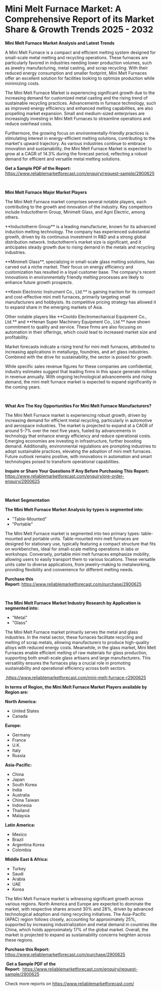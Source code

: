 <p><h1>Mini Melt Furnace Market: A Comprehensive Report of its Market Share & Growth Trends 2025 - 2032</h1></p><p><strong>Mini Melt Furnace Market Analysis and Latest Trends</strong></p>
<p><p>A Mini Melt Furnace is a compact and efficient melting system designed for small-scale metal melting and recycling operations. These furnaces are particularly favored in industries needing lower production volumes, such as jewelry manufacturing, metal casting, and scrap recycling. With their reduced energy consumption and smaller footprint, Mini Melt Furnaces offer an excellent solution for facilities looking to optimize production while minimizing costs.</p><p>The Mini Melt Furnace Market is experiencing significant growth due to the increasing demand for customized metal casting and the rising trend of sustainable recycling practices. Advancements in furnace technology, such as improved energy efficiency and enhanced melting capabilities, are also propelling market expansion. Small and medium-sized enterprises are increasingly investing in Mini Melt Furnaces to streamline operations and reduce overhead costs.</p><p>Furthermore, the growing focus on environmentally-friendly practices is stimulating interest in energy-efficient melting solutions, contributing to the market's upward trajectory. As various industries continue to embrace innovation and sustainability, the Mini Melt Furnace Market is expected to grow at a CAGR of 14.3% during the forecast period, reflecting a robust demand for efficient and versatile metal melting solutions.</p></p>
<p><strong>Get a Sample PDF of the Report:&nbsp;</strong> <a href="https://www.reliablemarketforecast.com/enquiry/request-sample/2900625?utm_campaign=3386&utm_medium=2&utm_source=Github&utm_content=ia&utm_term=16032025&utm_id=mini-melt-furnace">https://www.reliablemarketforecast.com/enquiry/request-sample/2900625</a></p>
<p>&nbsp;</p>
<p><strong>Mini Melt Furnace Major Market Players</strong></p>
<p><p>The Mini Melt Furnace market comprises several notable players, each contributing to the growth and innovation of the industry. Key competitors include Inductotherm Group, Minimelt Glass, and Agni Electric, among others.</p><p>**Inductotherm Group** is a leading manufacturer, known for its advanced induction melting technology. The company has experienced substantial growth, driven by its continuous investment in R&D and a strong global distribution network. Inductotherm’s market size is significant, and it anticipates steady growth due to rising demand in the metals and recycling industries.</p><p>**Minimelt Glass**, specializing in small-scale glass melting solutions, has carved out a niche market. Their focus on energy efficiency and customization has resulted in a loyal customer base. The company's recent innovations in environmentally friendly melting processes are likely to enhance future growth prospects.</p><p>**Kexin Electronic Instrument Co., Ltd.** is gaining traction for its compact and cost-effective mini melt furnaces, primarily targeting small manufacturers and hobbyists. Its competitive pricing strategy has allowed it to expand share in the emerging markets of Asia.</p><p>Other notable players like **Cooldo Electromechanical Equipment Co., Ltd.** and **Henan Super Machinery Equipment Co., Ltd.** have shown commitment to quality and service. These firms are also focusing on automation in their offerings, which could lead to increased market size and profitability.</p><p>Market forecasts indicate a rising trend for mini melt furnaces, attributed to increasing applications in metallurgy, foundries, and art glass industries. Combined with the drive for sustainability, the sector is poised for growth.</p><p>While specific sales revenue figures for these companies are confidential, industry estimates suggest that leading firms in this space generate millions in revenue annually. With ongoing technological advancements and rising demand, the mini melt furnace market is expected to expand significantly in the coming years.</p></p>
<p>&nbsp;</p>
<p><strong>What Are The Key Opportunities For Mini Melt Furnace Manufacturers?</strong></p>
<p><p>The Mini Melt Furnace market is experiencing robust growth, driven by increasing demand for efficient metal recycling, particularly in automotive and aerospace industries. The market is projected to expand at a CAGR of around 5-7% over the next five years, fueled by advancements in technology that enhance energy efficiency and reduce operational costs. Emerging economies are investing in infrastructure, further boosting demand. Additionally, environmental regulations are prompting industries to adopt sustainable practices, elevating the adoption of mini melt furnaces. Future outlook remains positive, with innovations in automation and smart technologies poised to transform operational capabilities.</p></p>
<p><strong>Inquire or Share Your Questions If Any Before Purchasing This Report:</strong> <a href="https://www.reliablemarketforecast.com/enquiry/pre-order-enquiry/2900625?utm_campaign=3386&utm_medium=2&utm_source=Github&utm_content=ia&utm_term=16032025&utm_id=mini-melt-furnace">https://www.reliablemarketforecast.com/enquiry/pre-order-enquiry/2900625</a></p>
<p>&nbsp;</p>
<p><strong>Market Segmentation</strong></p>
<p><strong>The Mini Melt Furnace Market Analysis by types is segmented into:</strong></p>
<p><ul><li>"Table-Mounted"</li><li>"Portable"</li></ul></p>
<p><p>The Mini Melt Furnace market is segmented into two primary types: table-mounted and portable units. Table-mounted mini melt furnaces are designed for stationary use, typically featuring a compact structure that fits on workbenches, ideal for small-scale melting operations in labs or workshops. Conversely, portable mini melt furnaces emphasize mobility, allowing users to easily transport them to various locations. These versatile units cater to diverse applications, from jewelry-making to metalworking, providing flexibility and convenience for different melting needs.</p></p>
<p><strong>Purchase this Report:&nbsp;</strong><a href="https://www.reliablemarketforecast.com/purchase/2900625?utm_campaign=3386&utm_medium=2&utm_source=Github&utm_content=ia&utm_term=16032025&utm_id=mini-melt-furnace">https://www.reliablemarketforecast.com/purchase/2900625</a></p>
<p>&nbsp;</p>
<p><strong>The Mini Melt Furnace Market Industry Research by Application is segmented into:</strong></p>
<p><ul><li>"Metal"</li><li>"Glass"</li></ul></p>
<p><p>The Mini Melt Furnace market primarily serves the metal and glass industries. In the metal sector, these furnaces facilitate recycling and melting of scrap metals, allowing manufacturers to produce high-quality alloys with reduced energy costs. Meanwhile, in the glass market, Mini Melt Furnaces enable efficient melting of raw materials for glass production, supporting both small-scale glass artisans and large manufacturers. This versatility ensures the furnaces play a crucial role in promoting sustainability and operational efficiency across both sectors.</p></p>
<p><a href="https://www.reliablemarketforecast.com/mini-melt-furnace-r2900625?utm_campaign=3386&utm_medium=2&utm_source=Github&utm_content=ia&utm_term=16032025&utm_id=mini-melt-furnace">&nbsp;https://www.reliablemarketforecast.com/mini-melt-furnace-r2900625</a></p>
<p><strong>In terms of Region, the Mini Melt Furnace Market Players available by Region are:</strong></p>
<p>
    <p> <strong> North America: </strong>
        <ul>
            <li>United States</li>
            <li>Canada</li>
        </ul>
        </p> 
    <p> <strong> Europe: </strong>
        <ul>
            <li>Germany</li>
            <li>France</li>
            <li>U.K.</li>
            <li>Italy</li>
            <li>Russia</li>
        </ul>
        </p> 
    <p> <strong> Asia-Pacific: </strong>
        <ul>
            <li>China</li>
            <li>Japan</li>
            <li>South Korea</li>
            <li>India</li>
            <li>Australia</li>
            <li>China Taiwan</li>
            <li>Indonesia</li>
            <li>Thailand</li>
            <li>Malaysia</li>
        </ul>
        </p> 
    <p> <strong> Latin America: </strong>
        <ul>
            <li>Mexico</li>
            <li>Brazil</li>
            <li>Argentina Korea</li>
            <li>Colombia</li>
        </ul>
        </p> 
    <p> <strong> Middle East & Africa: </strong>
        <ul>
            <li>Turkey</li>
            <li>Saudi</li>
            <li>Arabia</li>
            <li>UAE</li>
            <li>Korea</li>
        </ul>
    </p>
    </p>
<p><p>The Mini Melt Furnace market is witnessing significant growth across various regions. North America and Europe are expected to dominate the market, with respective shares around 30% and 28%, driven by advanced technological adoption and rising recycling initiatives. The Asia-Pacific (APAC) region follows closely, accounting for approximately 25%, supported by increasing industrialization and metal demand in countries like China, which holds approximately 17% of the global market. Overall, the market is projected to expand as sustainability concerns heighten across these regions.</p></p>
<p><strong>Purchase this Report: </strong><a href="https://www.reliablemarketforecast.com/purchase/2900625?utm_campaign=3386&utm_medium=2&utm_source=Github&utm_content=ia&utm_term=16032025&utm_id=mini-melt-furnace">https://www.reliablemarketforecast.com/purchase/2900625</a></p>
<p>&nbsp;<strong>Get a Sample PDF of the Report:&nbsp;&nbsp;</strong><a href="https://www.reliablemarketforecast.com/enquiry/request-sample/2900625?utm_campaign=3386&utm_medium=2&utm_source=Github&utm_content=ia&utm_term=16032025&utm_id=mini-melt-furnace">https://www.reliablemarketforecast.com/enquiry/request-sample/2900625</a></p>
<p><strong></strong></p>
<p>Check more reports on <a href="https://www.reliablemarketforecast.com/?utm_campaign=3386&utm_medium=2&utm_source=Github&utm_content=ia&utm_term=16032025&utm_id=mini-melt-furnace">https://www.reliablemarketforecast.com/</a></p>